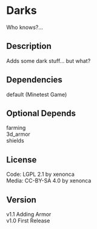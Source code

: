 Darks
=========

Who knows?...

Description
-----------
Adds some dark stuff... but what?


Dependencies
--------------
default (Minetest Game)

Optional Depends
-----------------
farming  
3d_armor  
shields

License
---------

Code: LGPL 2.1 by xenonca  
Media: CC-BY-SA 4.0 by xenonca


Version
---------
v1.1 Adding Armor  
v1.0 First Release
